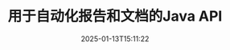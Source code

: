 ---
############################# Static ############################
layout: "landing"
date: 2025-01-13T15:11:22
draft: false

lang: zh
product: "Assembly"
product_tag: "assembly"
platform: "Java"
platform_tag: "java"

############################# Drop-down ############################
supported_platforms:
  items:
    # supported_platforms loop
    - title: ".NET"
      tag: "net"
    # supported_platforms loop
    - title: "Java"
      tag: "java"
    # supported_platforms loop
    - title: "Node.js"
      tag: "nodejs-java"

############################# Head ############################
head_title: "Java库用于文档创建、自动化和报告"
head_description: "Java库用于自动化文档创建和生成报告。使用自定义模板创建PDF、Word、Excel、PPTX、HTML和电子邮件文档。"

############################# Header ############################
title: "用于自动化报告和文档的Java API"
description: "通过将数据与模板合并简化Java中的报告生成。"
words:
  for: "用于"

actions:
  main: "通过Maven获取试用版"
  main_link: "https://releases.groupdocs.com/java/repo/com/groupdocs/groupdocs-assembly/"
  alt: "许可"
  alt_link: "https://purchase.groupdocs.com/pricing/assembly/java/"
  title: "准备开始吗？"
  description: "免费试用GroupDocs.Assembly的功能或请求许可证。"

release:
  title: "版本 {0} 已发布"
  notes: "查看新功能"
  downloads: "下载"
  link: "https://releases.groupdocs.com/assembly/java/"

code:
  title: "使用Java在DOCX中生成图表"
  more: "更多示例"
  more_link: "https://github.com/groupdocs-assembly/GroupDocs.Assembly-for-Java/"
  install_title : "Maven XML"
  install: |
    <dependency>
      <groupId>com.groupdocs</groupId>
      <artifactId>groupdocs-assembly</artifactId>
      <version>{0}</version>
    </dependency>
  content: |
    ```java {style=abap}
    // 主模板的路径
    String template = "chart_template.docx";

    // 从源中检索管理者的生产力数据
    DocumentTable data_table = 
        new DocumentTable("Managers.json", 1);

    // 创建一个包含数据的 DataSourceInfo 实例
    DataSourceInfo data 
        = new DataSourceInfo(data_table, "managers");

    // 使用另一个 DataSourceInfo 设置图表颜色
    DataSourceInfo design = 
        new DataSourceInfo("red", "color");

    // 用数据填充模板并保存到输出
    DocumentAssembler asm = new DocumentAssembler();
    asm.assembleDocument(template, "result.docx", data, design);
    ```

############################# Overview ############################
overview:
  enable: true
  title: "GroupDocs.Assembly 概述"
  description: "一个旨在自动化文档创建和无缝数据集成的Java库。"
  features:
    # feature loop
    - title: "使用Java将业务数据合并到模板"
      content: "轻松创建专业报告，通过使用GroupDocs.Assembly for Java将JSON、XML或其他源的数据嵌入到预设计的模板中。"

    # feature loop
    - title: "处理嵌入对象"
      content: "使用来自外部源的数据自动填充文档中的表格、图表和图示等元素。"

    # feature loop
    - title: "高级自定义"
      content: "GroupDocs.Assembly for Java 提供灵活的功能，如生成条形码、通过URL提取在线数据和以不同格式导出输出。"

############################# Platforms ############################
platforms:
  enable: true
  title: "平台独立性"
  description: "GroupDocs.Assembly for Java 与流行的操作系统、开发框架和包管理器无缝协作。"
  items:
    # platform loop
    - title: "Amazon"
      image: "amazon"
    # platform loop
    - title: "Docker"
      image: "docker"
    # platform loop
    - title: "Azure"
      image: "azure"
    # platform loop
    - title: "Eclipse"
      image: "eclipse"
    # platform loop
    - title: "IntelliJ"
      image: "intellij"
    # platform loop
    - title: "Windows"
      image: "windows"
    # platform loop
    - title: "Linux"
      image: "linux"
    # platform loop
    - title: "Maven"
      image: "maven"

############################# File formats ############################
formats:
  enable: true
  title: "支持的文件格式"
  description: |
    GroupDocs.Assembly for Java 支持广泛的[文档格式](https://docs.groupdocs.com/assembly/java/supported-document-formats/)。
  groups:
    # group loop
    - color: "green"
      content: |
        ### Microsoft Office 格式
        * **Word:**  DOCX, DOC, DOCM, DOT, DOTX, DOTM, RTF, WordprocessingML
        * **Excel:** XLSX, XLS, XLSM, XLSB, XLTM, XLT, XLTM, XLTX, SpreadsheetML
        * **PowerPoint:** PPT, PPTX, PPTM, PPS, PPSX, PPSM, POTM, POTX
    # group loop
    - color: "blue"
      content: |
        ### 图像及其他格式
        * **可移植:** PDF
        * **图像:** SVG, TIFF
        * **其他办公格式:** ODT, OTT, OTS, ODS, ODP, OTP
      # group loop
    - color: "red"
      content: |
        ### 其他格式
        * **网络:** HTML, MHTML
        * **电子邮件:** EML, MSG, EMLX
        * **其他:** EPUB, MD

############################# Features ############################
features:
  enable: true
  title: "GroupDocs.Assembly 的关键能力"
  description: "使用先进的数据处理创建专业文档和报告。"

  items:
    # feature loop
    - icon: "preview"
      title: "可视数据元素"
      content: "在文档中直接添加和格式化图表、表格、图像和列表等元素。"

    # feature loop
    - icon: "manipulate"
      title: "数据转换"
      content: "使用公式、排序和其他工具有效地组织和展示数据。"

    # feature loop
    - icon: "two_pages"
      title: "支持多种格式"
      content: "轻松处理常用文件类型，无论是模板还是输出文件。"

    # feature loop
    - icon: "document_settings"
      title: "增强的模板格式设置"
      content: "使用数字、字母和其他高级格式选项自定义模板。"

    # feature loop
    - icon: "text"
      title: "动态条形码生成"
      content: "迅速在需要时创建和插入条形码图像。"

    # feature loop
    - icon: "add"
      title: "灵活的文本样式"
      content: "在模板中应用文本转换，如大写、小写、首字母大写或其他样式。"

    # feature loop
    - icon: "manipulate"
      title: "导入外部内容"
      content: "在生成文档时动态嵌入来自外部文件的内容。"

    # feature loop
    - icon: "convert"
      title: "以多种格式导出"
      content: "使用指定的扩展名或配置保存最终文档。"

    # feature loop
    - icon: "update"
      title: "动态媒体嵌入"
      content: "在文档创建过程中使用Base64编码的数据插入图像或其他内容。"

############################# Code samples ############################
code_samples:
  enable: true
  title: "代码示例"
  description: "探索GroupDocs.Assembly常见任务的示例代码。"
  items:
    # code sample loop
    - title: "在Word中创建项目符号列表"
      content: |
        了解如何在Word文档中添加[项目符号列表](https://docs.groupdocs.com/assembly/java/bulleted-list-in-word-processing-document/)，以组织数据表示。 此示例展示如何使用GroupDocs.Assembly在Word中生成列表。
        {{< landing/code title="在Word中创建项目符号列表">}}
        ```java {style=abap}
        // 在文档页面插入此模板：
        // 管理者的绩效指标
        // . <<foreach [in products]>><<[ProductName]>>
        // <</foreach>>

        // 指定模板路径
        String template = "Bulleted List Template.docx";

        // 设置输出文件路径
        String result = "Result Report.docx"

        // 从JSON源中检索管理者的数据
        JsonDataSource dataSource = new JsonDataSource("Report data.json");
        DataSourceInfo data = new DataSourceInfo(dataSource, "managers")

        // 生成填充数据的报告
        DocumentAssembler assembler = new DocumentAssembler();
        assembler.assembleDocument(template, result, data);
        ```
        {{< /landing/code >}}
    # code sample loop
    - title: "在PPTX中创建饼图"
      content: |
        使用模板和XML将[饼图](https://docs.groupdocs.com/assembly/java/pie-chart-in-presentation-document/)添加到您的演示文稿中。 通过包含饼图以可视化数据，让您的报告更具吸引力。
        {{< landing/code title="在PPTX中创建饼图">}}
        ```java {style=abap}   
        // 将图表标题模板添加到演示文稿中：
        // 客户的收入 <<foreach [in customers]>> 
        // <<x [CustomerName]>>

        // 还要包括图表数据模板：
        // Total Order Price<<foreach [in customers]>> 
        // <<x [CustomerName]>>

        // 指定图表模板路径
        String template = "Pie Chart Template.pptx";

        // 设置输出文件路径
        String result = "Result Report.pptx"

        // 从XML源中检索客户的数据
        JsonDataSource dataSource = new JsonDataSource("Chart data.xml");
        DataSourceInfo data = new DataSourceInfo(dataSource, "customers")

        // 生成图表并保存结果
        DocumentAssembler assembler = new DocumentAssembler();
        assembler.assembleDocument(template, result, data);
        ```
        {{< /landing/code >}}

---